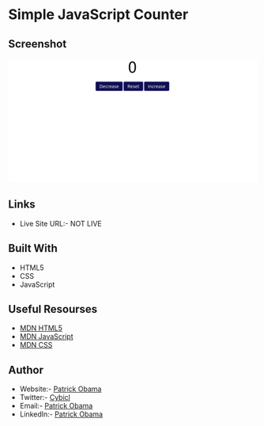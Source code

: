 # Simple JavaScript Counter

## Screenshot

![](./screen.png)

## Links

- Live Site URL:- NOT LIVE

## Built With

- HTML5
- CSS
- JavaScript

## Useful Resourses

- [MDN HTML5](https://developer.mozilla.org/en-US/docs/Web/HTML)
- [MDN JavaScript](https://developer.mozilla.org/en-US/docs/Web/JavaScript)
- [MDN CSS](https://developer.mozilla.org/en-US/docs/Web/CSS)

## Author

- Website:- [Patrick Obama](https://patrick-portfolio-d16l.onrender.com/)
- Twitter:- [Cybicl](https://www.twitter.com/cybicl)
- Email:- [Patrick Obama](mailto:999patrickobama@gmail.com)
- LinkedIn:- [Patrick Obama](https://www.linkedin.com/in/patrick-obama-8269152bb/)
